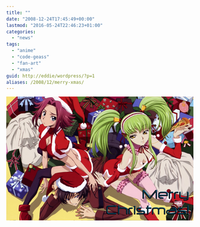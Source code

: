 ```yaml
---
title: ""
date: "2008-12-24T17:45:49+00:00"
lastmod: "2016-05-24T22:46:23+01:00"
categories: 
  - "news"
tags: 
  - "anime"
  - "code-geass"
  - "fan-art"
  - "xmas"
guid: http://eddie/wordpress/?p=1
aliases: /2008/12/merry-xmas/
---
```


![Code Geass Christmas, Artist Unknown](images/lbcgeassxmas.png#center "Code Geass Christmas, Artist Unknown")
